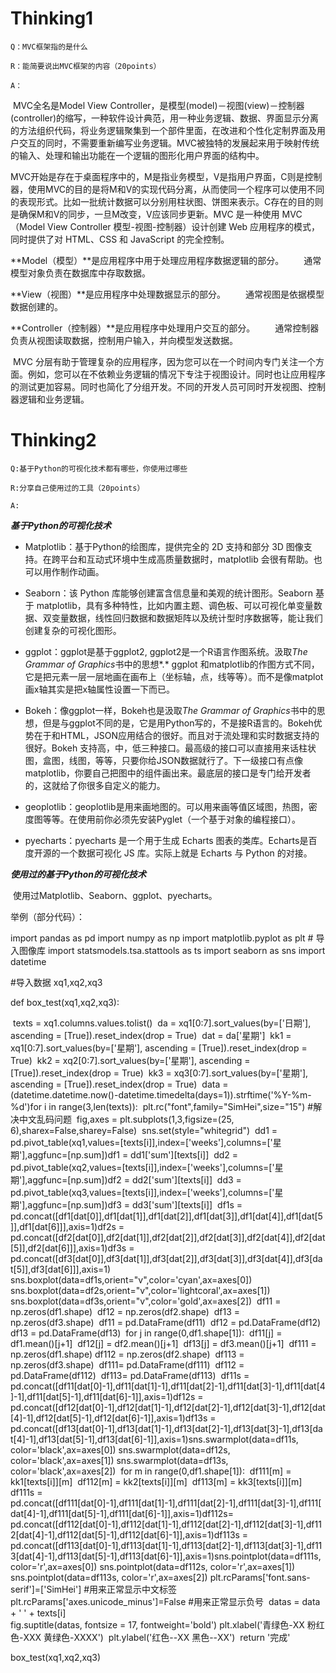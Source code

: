 # Thinking1

`Q：MVC框架指的是什么`

`R：能简要说出MVC框架的内容（20points）`

`A：`

​         MVC全名是Model View Controller，是模型(model)－视图(view)－控制器(controller)的缩写，一种软件设计典范，用一种业务逻辑、数据、界面显示分离的方法组织代码，将业务逻辑聚集到一个部件里面，在改进和个性化定制界面及用户交互的同时，不需要重新编写业务逻辑。MVC被独特的发展起来用于映射传统的输入、处理和输出功能在一个逻辑的图形化用户界面的结构中。

​        MVC开始是存在于桌面程序中的，M是指业务模型，V是指用户界面，C则是控制器，使用MVC的目的是将M和V的实现代码分离，从而使同一个程序可以使用不同的表现形式。比如一批统计数据可以分别用柱状图、饼图来表示。C存在的目的则是确保M和V的同步，一旦M改变，V应该同步更新。MVC 是一种使用 MVC（Model View Controller 模型-视图-控制器）设计创建 Web 应用程序的模式，同时提供了对 HTML、CSS 和 JavaScript 的完全控制。

**Model（模型）**是应用程序中用于处理应用程序数据逻辑的部分。
　　通常模型对象负责在数据库中存取数据。

**View（视图）**是应用程序中处理数据显示的部分。
　　通常视图是依据模型数据创建的。

**Controller（控制器）**是应用程序中处理用户交互的部分。
　　通常控制器负责从视图读取数据，控制用户输入，并向模型发送数据。

​       MVC 分层有助于管理复杂的应用程序，因为您可以在一个时间内专门关注一个方面。例如，您可以在不依赖业务逻辑的情况下专注于视图设计。同时也让应用程序的测试更加容易。同时也简化了分组开发。不同的开发人员可同时开发视图、控制器逻辑和业务逻辑。

# Thinking2

`Q:基于Python的可视化技术都有哪些，你使用过哪些`

`R:分享自己使用过的工具（20points）`

`A:`

***基于Python的可视化技术***

- Matplotlib：基于Python的绘图库，提供完全的 2D 支持和部分 3D 图像支持。在跨平台和互动式环境中生成高质量数据时，matplotlib 会很有帮助。也可以用作制作动画。

- Seaborn：该 Python 库能够创建富含信息量和美观的统计图形。Seaborn 基于 matplotlib，具有多种特性，比如内置主题、调色板、可以可视化单变量数据、双变量数据，线性回归数据和数据矩阵以及统计型时序数据等，能让我们创建复杂的可视化图形。

- ggplot：ggplot是基于ggplot2, ggplot2是一个R语言作图系统。汲取*The Grammar of Graphics*书中的思想*.* ggplot 和matplotlib的作图方式不同，它是把元素一层一层地画在画布上（坐标轴，点，线等等）。而不是像matplot画x轴其实是把x轴属性设置一下而已。

- Bokeh：像ggplot一样，Bokeh也是汲取*The Grammar of Graphics*书中的思想，但是与ggplot不同的是，它是用Python写的，不是接R语言的。Bokeh优势在于和HTML，JSON应用结合的很好。而且对于流处理和实时数据支持的很好。Bokeh 支持高，中，低三种接口。最高级的接口可以直接用来话柱状图，盒图，线图，等等，只要你给JSON数据就行了。下一级接口有点像matplotlib，你要自己把图中的组件画出来。最底层的接口是专门给开发者的，这就给了你很多自定义的能力。

- geoplotlib：geoplotlib是用来画地图的。可以用来画等值区域图，热图，密度图等等。在使用前你必须先安装Pyglet（一个基于对象的编程接口）。

- pyecharts：pyecharts 是一个用于生成 Echarts 图表的类库。Echarts是百度开源的一个数据可视化 JS 库。实际上就是 Echarts 与 Python 的对接。

  

***使用过的基于Python的可视化技术***

​        使用过Matplotlib、Seaborn、ggplot、pyecharts。

举例（部分代码）：

import pandas as pd
import numpy as np
import matplotlib.pyplot as plt  # 导入图像库
import statsmodels.tsa.stattools as ts
import seaborn as sns
import datetime

#导入数据  xq1,xq2,xq3

def box_test(xq1,xq2,xq3):

​    texts = xq1.columns.values.tolist()
​    da = xq1[0:7].sort_values(by=['日期'], ascending = [True]).reset_index(drop = True)
​    dat = da['星期']
​    kk1 = xq1[0:7].sort_values(by=['星期'], ascending = [True]).reset_index(drop = True)
​    kk2 = xq2[0:7].sort_values(by=['星期'], ascending = [True]).reset_index(drop = True)
​    kk3 = xq3[0:7].sort_values(by=['星期'], ascending = [True]).reset_index(drop = True)
​    data = (datetime.datetime.now()-datetime.timedelta(days=1)).strftime('%Y-%m-%d')
​    for i in range(3,len(texts)):
​       plt.rc("font",family="SimHei",size="15")  #解决中文乱码问题
​       fig,axes = plt.subplots(1,3,figsize=(25, 6),sharex=False,sharey=False)
​       sns.set(style="whitegrid")
​       dd1 =  pd.pivot_table(xq1,values=[texts[i]],index=['weeks'],columns=['星期'],aggfunc=[np.sum])
​       df1  = dd1['sum'][texts[i]]
​       dd2 = pd.pivot_table(xq2,values=[texts[i]],index=['weeks'],columns=['星期'],aggfunc=[np.sum])
​       df2 =  dd2['sum'][texts[i]]
​       dd3 = pd.pivot_table(xq3,values=[texts[i]],index=['weeks'],columns=['星期'],aggfunc=[np.sum])
​       df3 = dd3['sum'][texts[i]]
​       df1s = pd.concat([df1[dat[0]],df1[dat[1]],df1[dat[2]],df1[dat[3]],df1[dat[4]],df1[dat[5]],df1[dat[6]]],axis=1)
​       df2s = pd.concat([df2[dat[0]],df2[dat[1]],df2[dat[2]],df2[dat[3]],df2[dat[4]],df2[dat[5]],df2[dat[6]]],axis=1)
​       df3s = pd.concat([df3[dat[0]],df3[dat[1]],df3[dat[2]],df3[dat[3]],df3[dat[4]],df3[dat[5]],df3[dat[6]]],axis=1)
​       sns.boxplot(data=df1s,orient="v",color='cyan',ax=axes[0]) 
​       sns.boxplot(data=df2s,orient="v",color='lightcoral',ax=axes[1]) 
​       sns.boxplot(data=df3s,orient="v",color='gold',ax=axes[2]) 
​       df11 = np.zeros(df1.shape)
​       df12 = np.zeros(df2.shape)
​       df13 = np.zeros(df3.shape) 
​       df11 = pd.DataFrame(df11)
​       df12 = pd.DataFrame(df12)
​       df13 = pd.DataFrame(df13)
​       for j in range(0,df1.shape[1]):
​           df11[j] = df1.mean()[j+1]
​           df12[j] = df2.mean()[j+1]
​           df13[j] = df3.mean()[j+1]
​       df111 = np.zeros(df1.shape)
​       df112 = np.zeros(df2.shape)
​       df113 = np.zeros(df3.shape) 
​       df111= pd.DataFrame(df111)
​       df112 = pd.DataFrame(df112)
​       df113= pd.DataFrame(df113)
​       df11s = pd.concat([df11[dat[0]-1],df11[dat[1]-1],df11[dat[2]-1],df11[dat[3]-1],df11[dat[4]-1],df11[dat[5]-1],df11[dat[6]-1]],axis=1)
​       df12s = pd.concat([df12[dat[0]-1],df12[dat[1]-1],df12[dat[2]-1],df12[dat[3]-1],df12[dat[4]-1],df12[dat[5]-1],df12[dat[6]-1]],axis=1)
​       df13s = pd.concat([df13[dat[0]-1],df13[dat[1]-1],df13[dat[2]-1],df13[dat[3]-1],df13[dat[4]-1],df13[dat[5]-1],df13[dat[6]-1]],axis=1)
​       sns.swarmplot(data=df11s, color='black',ax=axes[0]) 
​       sns.swarmplot(data=df12s, color='black',ax=axes[1]) 
​       sns.swarmplot(data=df13s, color='black',ax=axes[2]) 
​       for m in range(0,df1.shape[1]):
​           df111[m] = kk1[texts[i]][m]
​           df112[m]  = kk2[texts[i]][m]
​           df113[m] = kk3[texts[i]][m] 
​       df111s = pd.concat([df111[dat[0]-1],df111[dat[1]-1],df111[dat[2]-1],df111[dat[3]-1],df111[dat[4]-1],df111[dat[5]-1],df111[dat[6]-1]],axis=1)
​       df112s= pd.concat([df112[dat[0]-1],df112[dat[1]-1],df112[dat[2]-1],df112[dat[3]-1],df112[dat[4]-1],df112[dat[5]-1],df112[dat[6]-1]],axis=1)
​       df113s = pd.concat([df113[dat[0]-1],df113[dat[1]-1],df113[dat[2]-1],df113[dat[3]-1],df113[dat[4]-1],df113[dat[5]-1],df113[dat[6]-1]],axis=1)
​       sns.pointplot(data=df111s, color='r',ax=axes[0]) 
​       sns.pointplot(data=df112s, color='r',ax=axes[1]) 
​       sns.pointplot(data=df113s, color='r',ax=axes[2])
​       plt.rcParams['font.sans-serif']=['SimHei'] #用来正常显示中文标签
​       plt.rcParams['axes.unicode_minus']=False #用来正常显示负号
​       datas = data + '       ' + texts[i]       
​       fig.suptitle(datas, fontsize = 17, fontweight='bold')
​       plt.xlabel('青绿色-XX  粉红色-XXX  黄绿色-XXXX')
​       plt.ylabel('红色--XX  黑色--XX')
​    return '完成'

box_test(xq1,xq2,xq3)